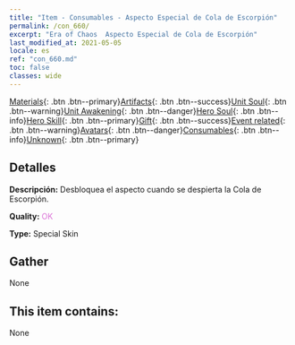 ```yaml
---
title: "Item - Consumables - Aspecto Especial de Cola de Escorpión"
permalink: /con_660/
excerpt: "Era of Chaos  Aspecto Especial de Cola de Escorpión"
last_modified_at: 2021-05-05
locale: es
ref: "con_660.md"
toc: false
classes: wide
---
```

 [Materials](/ItemsES/){: .btn .btn--primary}[Artifacts](/ItemsES/Artifacts/){: .btn .btn--success}[Unit Soul](/ItemsES/UnitSoul/){: .btn .btn--warning}[Unit Awakening](/ItemsES/UnitAwakening/){: .btn .btn--danger}[Hero Soul](/ItemsES/HeroSoul/){: .btn .btn--info}[Hero Skill](/ItemsES/HeroSkill/){: .btn .btn--primary}[Gift](/ItemsES/Gift/){: .btn .btn--success}[Event related](/ItemsES/Events/){: .btn .btn--warning}[Avatars](/ItemsES/Avatars/){: .btn .btn--danger}[Consumables](/ItemsES/Consumables/){: .btn .btn--info}[Unknown](/ItemsES/Unknown/){: .btn .btn--primary}

## Detalles
 **Descripción:** Desbloquea el aspecto cuando se despierta la Cola de Escorpión.

 **Quality:** <span style="color: #DA70D6">OK</span>

 **Type:** Special Skin

## Gather

  None

## This item contains:

  None

